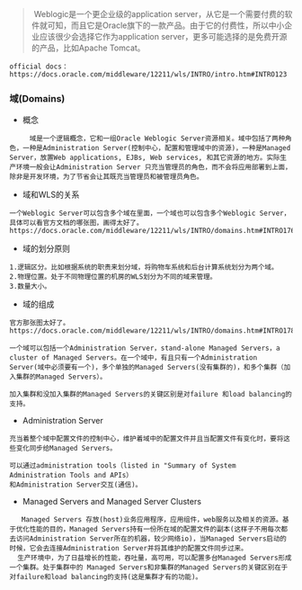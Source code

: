 > ​       Weblogic是一个更企业级的application server，从它是一个需要付费的软件就可知，而且它是Oracle旗下的一款产品。由于它的付费性，所以中小企业应该很少会选择它作为application server，更多可能选择的是免费开源的产品，比如Apache Tomcat。
>
> 


```
official docs：
https://docs.oracle.com/middleware/12211/wls/INTRO/intro.htm#INTRO123
```



### 域(Domains)

* 概念

```
     域是一个逻辑概念，它和一组Oracle Weblogic Server资源相关。域中包括了两种角色，一种是Administration Server(控制中心，配置和管理域中的资源)，一种是Managed Server，放置Web applications, EJBs, Web services, 和其它资源的地方。实际生产环境一般会让Administration Server 只充当管理员的角色，而不会将应用部署到上面，除非是开发环境，为了节省会让其既充当管理员和被管理员角色。
```
* 域和WLS的关系
```
一个Weblogic Server可以包含多个域在里面，一个域也可以包含多个Weblogic Server，具体可以看官方文档的哪张图，画得太好了。
https://docs.oracle.com/middleware/12211/wls/INTRO/domains.htm#INTRO176
```

* 域的划分原则

```
1.逻辑区分。比如根据系统的职责来划分域，将购物车系统和后台计算系统划分为两个域。
2.物理位置。处于不同物理位置的机房的WLS划分为不同的域来管理。
3.数量大小。
```

* 域的组成

```
官方那张图太好了。
https://docs.oracle.com/middleware/12211/wls/INTRO/domains.htm#INTRO178
```

```
一个域可以包括一个Administration Server，stand-alone Managed Servers，a cluster of Managed Servers。在一个域中，有且只有一个Administration Server(域中必须要有一个)，多个单独的Managed Servers(没有集群的)，和多个集群（加入集群的Managed Servers）。

加入集群和没加入集群的Managed Servers的关键区别是对failure 和load balancing的支持。

```

* Administration Server

```
充当着整个域中配置文件的控制中心，维护着域中的配置文件并且当配置文件有变化时，要将这些变化同步给Managed Servers。

可以通过administration tools（listed in "Summary of System Administration Tools and APIs）
和Administration Server交互(通信)。
```

* Managed Servers and Managed Server Clusters

```
   Managed Servers 存放(host)业务应用程序，应用组件，web服务以及相关的资源。基于优化性能的目的，Managed Servers持有一份所在域的配置文件的副本(这样子不用每次都去访问Administration Server所在的机器，较少网络io)，当Managed Servers启动的时候，它会去连接Administration Server并将其维护的配置文件同步过来。
  生产环境中，为了日益增长的性能，吞吐量，高可用，可以配置多台Managed Servers形成一个集群。处于集群中的 Managed Servers和非集群的Managed Servers的关键区别在于对failure和load balancing的支持(这是集群才有的功能)。
```

